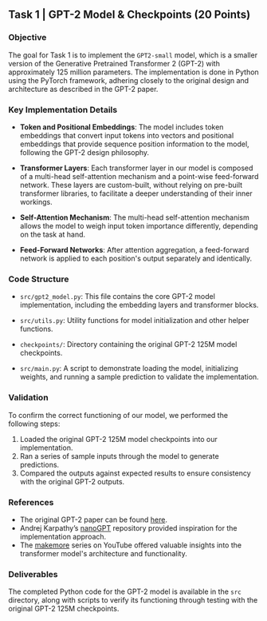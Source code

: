 ## Task 1 | GPT-2 Model & Checkpoints (20 Points)

### Objective
The goal for Task 1 is to implement the `GPT2-small` model, which is a smaller version of the Generative Pretrained Transformer 2 (GPT-2) with approximately 125 million parameters. The implementation is done in Python using the PyTorch framework, adhering closely to the original design and architecture as described in the GPT-2 paper.

### Key Implementation Details

- **Token and Positional Embeddings**: The model includes token embeddings that convert input tokens into vectors and positional embeddings that provide sequence position information to the model, following the GPT-2 design philosophy.

- **Transformer Layers**: Each transformer layer in our model is composed of a multi-head self-attention mechanism and a point-wise feed-forward network. These layers are custom-built, without relying on pre-built transformer libraries, to facilitate a deeper understanding of their inner workings.

- **Self-Attention Mechanism**: The multi-head self-attention mechanism allows the model to weigh input token importance differently, depending on the task at hand.

- **Feed-Forward Networks**: After attention aggregation, a feed-forward network is applied to each position's output separately and identically.

### Code Structure

- `src/gpt2_model.py`: This file contains the core GPT-2 model implementation, including the embedding layers and transformer blocks.

- `src/utils.py`: Utility functions for model initialization and other helper functions.

- `checkpoints/`: Directory containing the original GPT-2 125M model checkpoints.

- `src/main.py`: A script to demonstrate loading the model, initializing weights, and running a sample prediction to validate the implementation.

### Validation

To confirm the correct functioning of our model, we performed the following steps:

1. Loaded the original GPT-2 125M model checkpoints into our implementation.
2. Ran a series of sample inputs through the model to generate predictions.
3. Compared the outputs against expected results to ensure consistency with the original GPT-2 outputs.

### References

- The original GPT-2 paper can be found [here](https://cdn.openai.com/better-language-models/language_models_are_unsupervised_multitask_learners.pdf).
- Andrej Karpathy’s [nanoGPT](https://github.com/karpathy/nanoGPT) repository provided inspiration for the implementation approach.
- The [makemore](https://youtube.com/playlist?list=PLAqhIrjkxbuWI23v9cThsA9GvCAUhRvKZ&feature=shared) series on YouTube offered valuable insights into the transformer model's architecture and functionality.

### Deliverables

The completed Python code for the GPT-2 model is available in the `src` directory, along with scripts to verify its functioning through testing with the original GPT-2 125M checkpoints.
